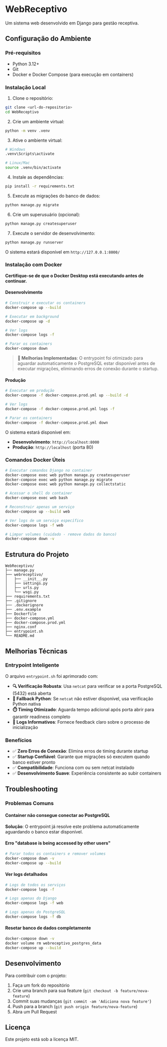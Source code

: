 # WebReceptivo

Um sistema web desenvolvido em Django para gestão receptiva.

## Configuração do Ambiente

### Pré-requisitos
- Python 3.12+
- Git
- Docker e Docker Compose (para execução em containers)

### Instalação Local

1. Clone o repositório:
```bash
git clone <url-do-repositorio>
cd WebReceptivo
```

2. Crie um ambiente virtual:
```bash
python -m venv .venv
```

3. Ative o ambiente virtual:
```bash
# Windows
.venv\Scripts\activate

# Linux/Mac
source .venv/bin/activate
```

4. Instale as dependências:
```bash
pip install -r requirements.txt
```

5. Execute as migrações do banco de dados:
```bash
python manage.py migrate
```

6. Crie um superusuário (opcional):
```bash
python manage.py createsuperuser
```

7. Execute o servidor de desenvolvimento:
```bash
python manage.py runserver
```

O sistema estará disponível em `http://127.0.0.1:8000/`

### Instalação com Docker

**Certifique-se de que o Docker Desktop está executando antes de continuar.**

#### Desenvolvimento
```bash
# Construir e executar os containers
docker-compose up --build

# Executar em background
docker-compose up -d

# Ver logs
docker-compose logs -f

# Parar os containers
docker-compose down
```

> **🚀 Melhorias Implementadas**: O entrypoint foi otimizado para aguardar automaticamente o PostgreSQL estar disponível antes de executar migrações, eliminando erros de conexão durante o startup.

#### Produção
```bash
# Executar em produção
docker-compose -f docker-compose.prod.yml up --build -d

# Ver logs
docker-compose -f docker-compose.prod.yml logs -f

# Parar os containers
docker-compose -f docker-compose.prod.yml down
```

O sistema estará disponível em:
- **Desenvolvimento**: `http://localhost:8000`
- **Produção**: `http://localhost` (porta 80)

### Comandos Docker Úteis

```bash
# Executar comandos Django no container
docker-compose exec web python manage.py createsuperuser
docker-compose exec web python manage.py migrate
docker-compose exec web python manage.py collectstatic

# Acessar o shell do container
docker-compose exec web bash

# Reconstruir apenas um serviço
docker-compose up --build web

# Ver logs de um serviço específico
docker-compose logs -f web

# Limpar volumes (cuidado - remove dados do banco)
docker-compose down -v
```

## Estrutura do Projeto

```
WebReceptivo/
├── manage.py
├── webreceptivo/
│   ├── __init__.py
│   ├── settings.py
│   ├── urls.py
│   └── wsgi.py
├── requirements.txt
├── .gitignore
├── .dockerignore
├── .env.example
├── Dockerfile
├── docker-compose.yml
├── docker-compose.prod.yml
├── nginx.conf
├── entrypoint.sh
└── README.md
```

## Melhorias Técnicas

### Entrypoint Inteligente
O arquivo `entrypoint.sh` foi aprimorado com:

- **🔍 Verificação Robusta**: Usa `netcat` para verificar se a porta PostgreSQL (5432) está aberta
- **🔄 Fallback Python**: Se `netcat` não estiver disponível, usa verificação Python nativa
- **⏱️ Timing Otimizado**: Aguarda tempo adicional após porta abrir para garantir readiness completo
- **📝 Logs Informativos**: Fornece feedback claro sobre o processo de inicialização

### Benefícios
- ✅ **Zero Erros de Conexão**: Elimina erros de timing durante startup
- ✅ **Startup Confiável**: Garante que migrações só executem quando banco estiver pronto  
- ✅ **Compatibilidade**: Funciona com ou sem netcat instalado
- ✅ **Desenvolvimento Suave**: Experiência consistente ao subir containers

## Troubleshooting

### Problemas Comuns

#### Container não consegue conectar ao PostgreSQL
**Solução**: O entrypoint já resolve este problema automaticamente aguardando o banco estar disponível.

#### Erro "database is being accessed by other users"
```bash
# Parar todos os containers e remover volumes
docker-compose down -v
docker-compose up --build
```

#### Ver logs detalhados
```bash
# Logs de todos os serviços
docker-compose logs -f

# Logs apenas do Django
docker-compose logs -f web

# Logs apenas do PostgreSQL
docker-compose logs -f db
```

#### Resetar banco de dados completamente
```bash
docker-compose down -v
docker volume rm webreceptivo_postgres_data
docker-compose up --build
```

## Desenvolvimento

Para contribuir com o projeto:

1. Faça um fork do repositório
2. Crie uma branch para sua feature (`git checkout -b feature/nova-feature`)
3. Commit suas mudanças (`git commit -am 'Adiciona nova feature'`)
4. Push para a branch (`git push origin feature/nova-feature`)
5. Abra um Pull Request

## Licença

Este projeto está sob a licença MIT.
